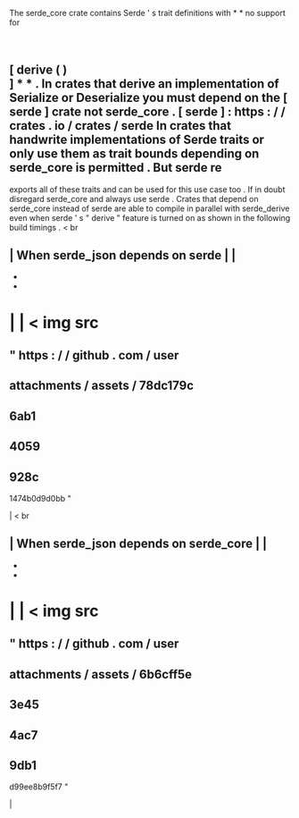 The
serde_core
crate
contains
Serde
'
s
trait
definitions
with
*
*
no
support
for
#
\
[
derive
(
)
\
]
*
*
.
In
crates
that
derive
an
implementation
of
Serialize
or
Deserialize
you
must
depend
on
the
[
serde
]
crate
not
serde_core
.
[
serde
]
:
https
:
/
/
crates
.
io
/
crates
/
serde
In
crates
that
handwrite
implementations
of
Serde
traits
or
only
use
them
as
trait
bounds
depending
on
serde_core
is
permitted
.
But
serde
re
-
exports
all
of
these
traits
and
can
be
used
for
this
use
case
too
.
If
in
doubt
disregard
serde_core
and
always
use
serde
.
Crates
that
depend
on
serde_core
instead
of
serde
are
able
to
compile
in
parallel
with
serde_derive
even
when
serde
'
s
"
derive
"
feature
is
turned
on
as
shown
in
the
following
build
timings
.
<
br
>
|
When
serde_json
depends
on
serde
|
|
-
-
-
|
|
<
img
src
=
"
https
:
/
/
github
.
com
/
user
-
attachments
/
assets
/
78dc179c
-
6ab1
-
4059
-
928c
-
1474b0d9d0bb
"
>
|
<
br
>
|
When
serde_json
depends
on
serde_core
|
|
-
-
-
|
|
<
img
src
=
"
https
:
/
/
github
.
com
/
user
-
attachments
/
assets
/
6b6cff5e
-
3e45
-
4ac7
-
9db1
-
d99ee8b9f5f7
"
>
|
